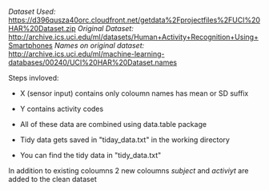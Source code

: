 *Dataset Used:* https://d396qusza40orc.cloudfront.net/getdata%2Fprojectfiles%2FUCI%20HAR%20Dataset.zip
*Original Dataset:* http://archive.ics.uci.edu/ml/datasets/Human+Activity+Recognition+Using+Smartphones
*Names on original dataset:* http://archive.ics.uci.edu/ml/machine-learning-databases/00240/UCI%20HAR%20Dataset.names


Steps invloved:

* X (sensor input) contains only coloumn names has mean or SD suffix

* Y contains activity codes

* All of these data are combined using data.table package

* Tidy data gets saved in "tiday_data.txt" in the working directory

* You can find the tidy data in "tidy_data.txt"



In addition to existing coloumns 2 new coloumns *subject* and *activiyt* are added to the clean dataset